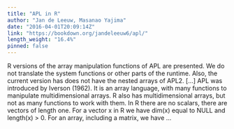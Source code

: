 ```yaml
---
title: "APL in R"
author: "Jan de Leeuw, Masanao Yajima"
date: "2016-04-01T20:09:14Z"
link: "https://bookdown.org/jandeleeuw6/apl/"
length_weight: "16.4%"
pinned: false
---
```


R versions of the array manipulation functions of APL are presented. We do not translate the system functions or other parts of the runtime. Also, the current version has does not have the nested arrays of APL2. [...] APL was introduced by Iverson (1962). It is an array language, with many functions to manipulate multidimensional arrays. R also has multidimensional arrays, but not as many functions to work with them. In R there are no scalars, there are vectors of length one. For a vector x in R we have dim(x) equal to NULL and length(x) > 0. For an array, including a matrix, we have ...
